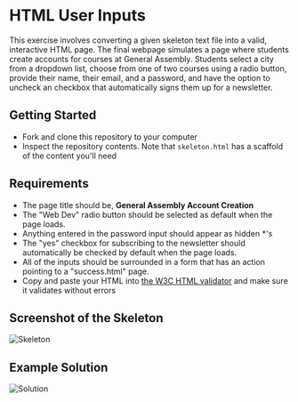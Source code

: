 # HTML User Inputs

This exercise involves converting a given skeleton text file into a valid, interactive HTML page. The final webpage simulates a page where students create accounts for courses at General Assembly. Students select a city from a dropdown list, choose from one of two courses using a radio button, provide their name, their email, and a password, and have the option to uncheck an checkbox that automatically signs them up for a newsletter.

## Getting Started
* Fork and clone this repository to your computer
* Inspect the repository contents. Note that `skeleton.html` has a scaffold of the content you'll need

## Requirements
* The page title should be, **General Assembly Account Creation**
* The "Web Dev" radio button should be selected as default when the page loads.
* Anything entered in the password input should appear as hidden *'s
* The "yes" checkbox for subscribing to the newsletter should automatically be checked by default when the page loads.
* All of the inputs should be surrounded in a form that has an action pointing to a "success.html" page.
* Copy and paste your HTML into [the W3C HTML validator](https://validator.w3.org/#validate_by_input) and make sure it validates without errors

## Screenshot of the Skeleton

![Skeleton](skeleton.png)

## Example Solution

![Solution](solution.png)
